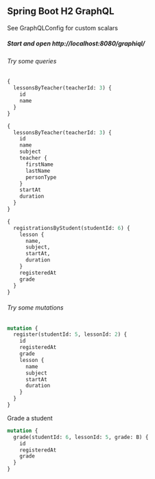 ## Spring Boot H2 GraphQL

See GraphQLConfig for custom scalars

##### Start and open http://localhost:8080/graphiql/

###### Try some queries
```graphql
{
  lessonsByTeacher(teacherId: 3) {
    id
    name
  }
}
```
```graphql
{
  lessonsByTeacher(teacherId: 3) {
    id
    name
    subject
    teacher {
      firstName
      lastName
      personType
    }
    startAt
    duration
  }
}
```
```graphql
{
  registrationsByStudent(studentId: 6) {
    lesson {
      name,
      subject,
      startAt,
      duration
    }
    registeredAt
    grade
  }
}
```

###### Try some mutations
```graphql
mutation {
  register(studentId: 5, lessonId: 2) {
    id
    registeredAt
    grade
    lesson {
      name
      subject
      startAt
      duration
    }
  }
}
```
Grade a student
```graphql
mutation {
  grade(studentId: 6, lessonId: 5, grade: B) {
    id
    registeredAt
    grade
  }
}
```
